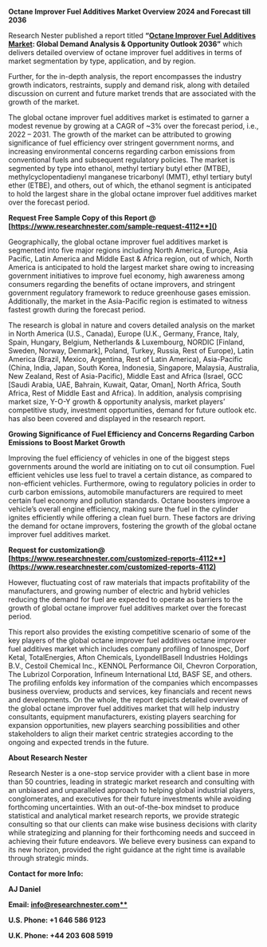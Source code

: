 ﻿**Octane Improver Fuel Additives Market Overview 2024 and Forecast till 2036**

Research Nester published a report titled **“[Octane Improver Fuel Additives Market](https://www.researchnester.com/reports/octane-improver-fuel-additives-market/4112): Global Demand Analysis & Opportunity Outlook 2036”** which delivers detailed overview of octane improver fuel additives in terms of market segmentation by type, application, and by region.

Further, for the in-depth analysis, the report encompasses the industry growth indicators, restraints, supply and demand risk, along with detailed discussion on current and future market trends that are associated with the growth of the market.

The global octane improver fuel additives market is estimated to garner a modest revenue by growing at a CAGR of ~3% over the forecast period, i.e., 2022 – 2031. The growth of the market can be attributed to growing significance of fuel efficiency over stringent government norms, and increasing environmental concerns regarding carbon emissions from conventional fuels and subsequent regulatory policies. The market is segmented by type into ethanol, methyl tertiary butyl ether (MTBE), methylcyclopentadienyl manganese tricarbonyl (MMT), ethyl tertiary butyl ether (ETBE), and others, out of which, the ethanol segment is anticipated to hold the largest share in the global octane improver fuel additives market over the forecast period.

<a name="_hlk168911023"></a><a name="_hlk168911453"></a>**Request Free Sample Copy of this Report @ [https://www.researchnester.com/sample-request-4112**]()**

Geographically, the global octane improver fuel additives market is segmented into five major regions including North America, Europe, Asia Pacific, Latin America and Middle East & Africa region, out of which, North America is anticipated to hold the largest market share owing to increasing government initiatives to improve fuel economy, high awareness among consumers regarding the benefits of octane improvers, and stringent government regulatory framework to reduce greenhouse gases emission. Additionally, the market in the Asia-Pacific region is estimated to witness fastest growth during the forecast period.

The research is global in nature and covers detailed analysis on the market in North America (U.S., Canada), Europe (U.K., Germany, France, Italy, Spain, Hungary, Belgium, Netherlands & Luxembourg, NORDIC [Finland, Sweden, Norway, Denmark], Poland, Turkey, Russia, Rest of Europe), Latin America (Brazil, Mexico, Argentina, Rest of Latin America), Asia-Pacific (China, India, Japan, South Korea, Indonesia, Singapore, Malaysia, Australia, New Zealand, Rest of Asia-Pacific), Middle East and Africa (Israel, GCC [Saudi Arabia, UAE, Bahrain, Kuwait, Qatar, Oman], North Africa, South Africa, Rest of Middle East and Africa). In addition, analysis comprising market size, Y-O-Y growth & opportunity analysis, market players’ competitive study, investment opportunities, demand for future outlook etc. has also been covered and displayed in the research report.

**Growing Significance of Fuel Efficiency and Concerns Regarding Carbon Emissions to Boost Market Growth**

Improving the fuel efficiency of vehicles in one of the biggest steps governments around the world are initiating on to cut oil consumption. Fuel efficient vehicles use less fuel to travel a certain distance, as compared to non-efficient vehicles. Furthermore, owing to regulatory policies in order to curb carbon emissions, automobile manufacturers are required to meet certain fuel economy and pollution standards. Octane boosters improve a vehicle’s overall engine efficiency, making sure the fuel in the cylinder ignites efficiently while offering a clean fuel burn. These factors are driving the demand for octane improvers, fostering the growth of the global octane improver fuel additives market.

**Request for customization@ [https://www.researchnester.com/customized-reports-4112**](https://www.researchnester.com/customized-reports-4112)**

However, fluctuating cost of raw materials that impacts profitability of the manufacturers, and growing number of electric and hybrid vehicles reducing the demand for fuel are expected to operate as barriers to the growth of global octane improver fuel additives market over the forecast period.

This report also provides the existing competitive scenario of some of the key players of the global octane improver fuel additives octane improver fuel additives market which includes company profiling of Innospec, Dorf Ketal, TotalEnergies, Afton Chemicals, LyondellBasell Industries Holdings B.V., Cestoil Chemical Inc., KENNOL Performance Oil, Chevron Corporation, The Lubrizol Corporation, Infineum International Ltd, BASF SE, and others. The profiling enfolds key information of the companies which encompasses business overview, products and services, key financials and recent news and developments. On the whole, the report depicts detailed overview of the global octane improver fuel additives market that will help industry consultants, equipment manufacturers, existing players searching for expansion opportunities, new players searching possibilities and other stakeholders to align their market centric strategies according to the ongoing and expected trends in the future.

<a name="_hlk168910495"></a>**About Research Nester**

Research Nester is a one-stop service provider with a client base in more than 50 countries, leading in strategic market research and consulting with an unbiased and unparalleled approach to helping global industrial players, conglomerates, and executives for their future investments while avoiding forthcoming uncertainties. With an out-of-the-box mindset to produce statistical and analytical market research reports, we provide strategic consulting so that our clients can make wise business decisions with clarity while strategizing and planning for their forthcoming needs and succeed in achieving their future endeavors. We believe every business can expand to its new horizon, provided the right guidance at the right time is available through strategic minds.

**Contact for more Info:**

**AJ Daniel**

**Email: [info@researchnester.com**](mailto:info@researchnester.com)**

**U.S. Phone: +1 646 586 9123** 

**U.K. Phone: +44 203 608 5919**
